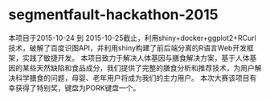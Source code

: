 # segmentfault-hackathon-2015

本项目于2015-10-24 到 2015-10-25截止，利用shiny+docker+ggplot2+RCurl技术，破解了百度识图API，并利用shiny构建了前后端分离的R语言Web开发框架，实践了敏捷开发。
本项目致力于解决人体基因与膳食解决方案，基于人体基因的某些天然缺陷和食品成分，我们提供了完整的膳食分析和推荐技术，为用户解决科学膳食的问题，母婴、老年用户将成为我们的主力用户。
本次大赛该项目有幸获得了特别奖，键盘为PORK键盘一个。
